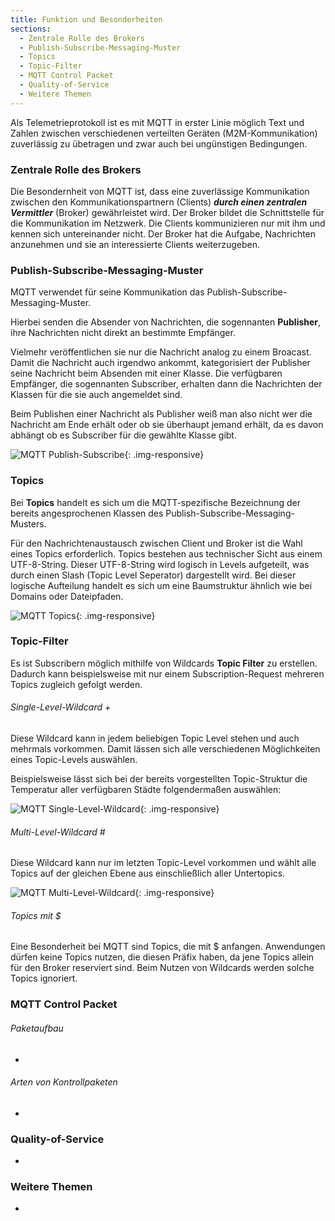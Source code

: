 ```yaml
---
title: Funktion und Besonderheiten
sections:
  - Zentrale Rolle des Brokers
  - Publish-Subscribe-Messaging-Muster
  - Topics
  - Topic-Filter
  - MQTT Control Packet
  - Quality-of-Service
  - Weitere Themen
---
```


Als Telemetrieprotokoll ist es mit MQTT in erster Linie möglich Text und Zahlen zwischen verschiedenen verteilten Geräten (M2M-Kommunikation) zuverlässig zu übetragen und zwar auch bei ungünstigen Bedingungen.

### Zentrale Rolle des Brokers

Die Besondernheit von MQTT ist, dass eine zuverlässige Kommunikation zwischen den Kommunikationspartnern (Clients) ***durch einen zentralen Vermittler*** (Broker) gewährleistet wird. Der Broker bildet die Schnittstelle für die Kommunikation im Netzwerk. Die Clients kommunizieren nur mit ihm und kennen sich untereinander nicht. Der Broker hat die Aufgabe, Nachrichten anzunehmen und sie an interessierte Clients weiterzugeben.

### Publish-Subscribe-Messaging-Muster

MQTT verwendet für seine Kommunikation das Publish-Subscribe-Messaging-Muster.

Hierbei senden die Absender von Nachrichten, die sogennanten **Publisher**, ihre Nachrichten nicht direkt an bestimmte Empfänger.

Vielmehr veröffentlichen sie nur die Nachricht analog zu einem Broacast. Damit die Nachricht auch irgendwo ankommt, kategorisiert der Publisher seine Nachricht beim Absenden mit einer Klasse. Die verfügbaren Empfänger, die sogennanten Subscriber, erhalten dann die Nachrichten der Klassen für die sie auch angemeldet sind. 

Beim Publishen einer Nachricht als Publisher weiß man also nicht wer die Nachricht am Ende erhält oder ob sie überhaupt jemand erhält, da es davon abhängt ob es Subscriber für die gewählte Klasse gibt.

![MQTT Publish-Subscribe](assets/images/mqtt-publish-subscribe.jpg){: .img-responsive}

### Topics

Bei **Topics** handelt es sich um die MQTT-spezifische Bezeichnung der bereits angesprochenen Klassen des Publish-Subscribe-Messaging-Musters.

Für den Nachrichtenaustausch zwischen Client und Broker ist die Wahl eines Topics erforderlich. Topics bestehen aus technischer Sicht aus einem UTF-8-String. Dieser UTF-8-String wird logisch in Levels aufgeteilt, was durch einen Slash (Topic Level Seperator) dargestellt wird. Bei dieser logische Aufteilung handelt es sich um eine Baumstruktur ähnlich wie bei Domains oder Dateipfaden.

![MQTT Topics](assets/images/mqtt-topics.png){: .img-responsive}

### Topic-Filter

Es ist Subscribern möglich mithilfe von Wildcards **Topic Filter** zu erstellen. Dadurch kann beispielsweise mit nur einem Subscription-Request mehreren Topics zugleich gefolgt werden.

###### Single-Level-Wildcard +
Diese Wildcard kann in jedem beliebigen Topic Level stehen und auch mehrmals vorkommen. Damit lässen sich alle verschiedenen Möglichkeiten eines Topic-Levels auswählen.

Beispielsweise lässt sich bei der bereits vorgestellten Topic-Struktur die Temperatur aller verfügbaren Städte folgendermaßen auswählen:

![MQTT Single-Level-Wildcard](assets/images/mqtt-single-level-wildcard.png){: .img-responsive}

###### Multi-Level-Wildcard \#
Diese Wildcard kann nur im letzten Topic-Level vorkommen und wählt alle Topics auf der gleichen Ebene aus einschließlich aller Untertopics.

![MQTT Multi-Level-Wildcard](assets/images/mqtt-multi-level-wildcard.png){: .img-responsive}

###### Topics mit $
Eine Besonderheit bei MQTT sind Topics, die mit $ anfangen. Anwendungen dürfen keine Topics nutzen, die diesen Präfix haben, da jene Topics allein für den Broker reserviert sind. Beim Nutzen von Wildcards werden solche Topics ignoriert.


### MQTT Control Packet


###### Paketaufbau
-

###### Arten von Kontrollpaketen
-

### Quality-of-Service
-

### Weitere Themen
-
